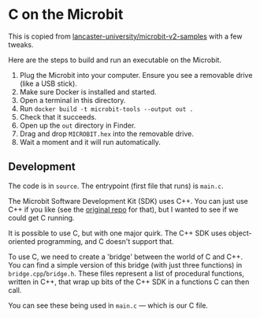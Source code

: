 # C on the Microbit

This is copied from
[lancaster-university/microbit-v2-samples](https://github.com/lancaster-university/microbit-v2-samples)
with a few tweaks.

Here are the steps to build and run an executable on the Microbit.

1. Plug the Microbit into your computer. Ensure you see a removable drive (like
   a USB stick).
2. Make sure Docker is installed and started.
3. Open a terminal in this directory.
4. Run `docker build -t microbit-tools --output out .`
5. Check that it succeeds.
6. Open up the `out` directory in Finder.
7. Drag and drop `MICROBIT.hex` into the removable drive.
8. Wait a moment and it will run automatically.

## Development

The code is in `source`. The entrypoint (first file that runs) is `main.c`.

The Microbit Software Development Kit (SDK) uses C++. You can just use C++ if
you like (see the [original
repo](https://github.com/lancaster-university/microbit-v2-samples) for that),
but I wanted to see if we could get C running.

It is possible to use C, but with one major quirk. The C++ SDK uses
object-oriented programming, and C doesn't support that.

To use C, we need to create a 'bridge' between the world of C and C++. You can
find a simple version of this bridge (with just three functions) in
`bridge.cpp`/`bridge.h`. These files represent a list of procedural functions,
written in C++, that wrap up bits of the C++ SDK in a functions C can then call.

You can see these being used in `main.c` — which is our C file.
